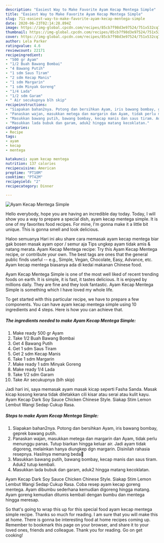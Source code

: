 ```yaml
---
description: "Easiest Way to Make Favorite Ayam Kecap Mentega Simple"
title: "Easiest Way to Make Favorite Ayam Kecap Mentega Simple"
slug: 711-easiest-way-to-make-favorite-ayam-kecap-mentega-simple
date: 2020-06-23T02:14:28.894Z
image: https://img-global.cpcdn.com/recipes/85cb7f98d3e97524/751x532cq70/ayam-kecap-mentega-simple-foto-resep-utama.jpg
thumbnail: https://img-global.cpcdn.com/recipes/85cb7f98d3e97524/751x532cq70/ayam-kecap-mentega-simple-foto-resep-utama.jpg
cover: https://img-global.cpcdn.com/recipes/85cb7f98d3e97524/751x532cq70/ayam-kecap-mentega-simple-foto-resep-utama.jpg
author: Lela Parker
ratingvalue: 4.6
reviewcount: 22171
recipeingredient:
- "500 gr Ayam"
- "1/2 Buah Bawang Bombai"
- "4 Bawang Putih"
- "1 sdm Saus Tiram"
- "2 sdm Kecap Manis"
- "1 sdm Margarin"
- "1 sdm Minyak Goreng"
- "1/4 Lada"
- "1/2 sdm Garam"
- " Air secukupnya blh skip"
recipeinstructions:
- "Siapakan bahan2nya. Potong dan bersihkan Ayam, iris bawang bombay, geprek bawang putih."
- "Panaskan wajan, masukkan metega dan margarin dan Ayam, tidak perlu menunggu panas. Tutup biarkan hingga keluar air. Jadi ayam tidak digoreng, melainkan hanya diungkep dgn margarin. Disinilah rahasia resepnya. Hasilnya memang beda🥰"
- "Masukkan bawang putih, bawang bombay, kecap manis dan saus tiram. Aduk2 tutup kembali."
- "Masukkan lada bubuk dan garam, aduk2 hingga matang kecoklatan."
categories:
- Recipe
tags:
- ayam
- kecap
- mentega

katakunci: ayam kecap mentega 
nutrition: 137 calories
recipecuisine: American
preptime: "PT10M"
cooktime: "PT42M"
recipeyield: "2"
recipecategory: Dinner

---
```



![Ayam Kecap Mentega Simple](https://img-global.cpcdn.com/recipes/85cb7f98d3e97524/751x532cq70/ayam-kecap-mentega-simple-foto-resep-utama.jpg)

Hello everybody, hope you are having an incredible day today. Today, I will show you a way to prepare a special dish, ayam kecap mentega simple. It is one of my favorites food recipes. For mine, I'm gonna make it a little bit unique. This is gonna smell and look delicious.

Haloo semuanya Hari ini aku share cara memasak ayam kecap mentega biar gak bosen masak ayam opor / semur aja Tips ungkep ayam tidak amis &amp; natang merata. Ayam Kecap Mentega recipe: Try this Ayam Kecap Mentega recipe, or contribute your own. The best tags are ones that the general public finds useful -- e.g., Simple, Vegan, Chocolate, Easy, Advance, etc. Ayam kecap mentega biasanya ada di kedai makanan Chinese food.

Ayam Kecap Mentega Simple is one of the most well liked of recent trending foods on earth. It is simple, it is fast, it tastes delicious. It is enjoyed by millions daily. They are fine and they look fantastic. Ayam Kecap Mentega Simple is something which I have loved my whole life.


To get started with this particular recipe, we have to prepare a few components. You can have ayam kecap mentega simple using 10 ingredients and 4 steps. Here is how you can achieve that.

<!--inarticleads1-->

##### The ingredients needed to make Ayam Kecap Mentega Simple:

1. Make ready 500 gr Ayam
1. Take 1/2 Buah Bawang Bombai
1. Get 4 Bawang Putih
1. Get 1 sdm Saus Tiram
1. Get 2 sdm Kecap Manis
1. Take 1 sdm Margarin
1. Make ready 1 sdm Minyak Goreng
1. Make ready 1/4 Lada
1. Take 1/2 sdm Garam
1. Take  Air secukupnya (blh skip)


Jadi hari ini, saya memasak ayam masak kicap seperti Fasha Sanda. Masak kicap kosong kerana tidak diletakkan cili kisar atau serai atau kulit kayu. Ayam Kecap Dark Soy Sauce Chicken Chinese Style. Siakap Stim Lemon Lembut Wangi Sedap Cukup Rasa. 

<!--inarticleads2-->

##### Steps to make Ayam Kecap Mentega Simple:

1. Siapakan bahan2nya. Potong dan bersihkan Ayam, iris bawang bombay, geprek bawang putih.
1. Panaskan wajan, masukkan metega dan margarin dan Ayam, tidak perlu menunggu panas. Tutup biarkan hingga keluar air. Jadi ayam tidak digoreng, melainkan hanya diungkep dgn margarin. Disinilah rahasia resepnya. Hasilnya memang beda🥰
1. Masukkan bawang putih, bawang bombay, kecap manis dan saus tiram. Aduk2 tutup kembali.
1. Masukkan lada bubuk dan garam, aduk2 hingga matang kecoklatan.


Ayam Kecap Dark Soy Sauce Chicken Chinese Style. Siakap Stim Lemon Lembut Wangi Sedap Cukup Rasa. Coba resep ayam kecap goreng mentega. Ayam dibumbu sederhana kemudian digoreng hingga matang. Ayam goreng kemudian ditumis kembali dengan bumbu dan mentega hingga meresap. 

So that's going to wrap this up for this special food ayam kecap mentega simple recipe. Thanks so much for reading. I am sure that you will make this at home. There is gonna be interesting food at home recipes coming up. Remember to bookmark this page on your browser, and share it to your loved ones, friends and colleague. Thank you for reading. Go on get cooking!

